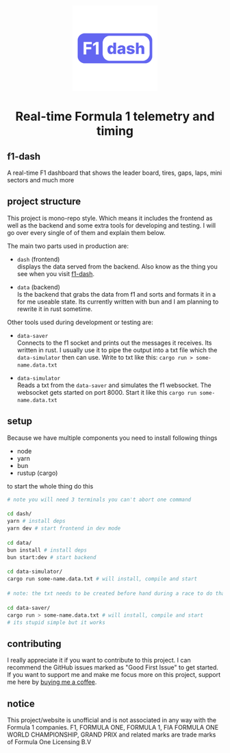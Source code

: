 <p align="center">
  <picture>
    <source media="(prefers-color-scheme: dark)" srcset="./dash/public/tag-logo.png" width="200">
    <img alt="f1-dash" src="./dash/public/tag-logo.png" width="200">
  </picture>
</p>

<h1 align="center">Real-time Formula 1 telemetry and timing</h1>

## f1-dash

A real-time F1 dashboard that shows the leader board, tires, gaps, laps, mini sectors and much more

## project structure

This project is mono-repo style. Which means it includes the frontend as well as the backend and some extra tools for developing and testing.
I will go over every single of of them and explain them below.

The main two parts used in production are:

- `dash` (frontend)  
  displays the data served from the backend. Also know as the thing you see when you visit [f1-dash](https://f1-dash.vercel.app).

- `data` (backend)  
  Is the backend that grabs the data from f1 and sorts and formats it in a for me useable state.
  Its currently written with bun and I am planning to rewrite it in rust sometime.

Other tools used during development or testing are:

- `data-saver`  
  Connects to the f1 socket and prints out the messages it receives.
  Its written in rust. I usually use it to pipe the output into a txt file which the `data-simulator` then can use.
  Write to txt like this: `cargo run > some-name.data.txt`

- `data-simulator`  
  Reads a txt from the `data-saver` and simulates the f1 websocket. The websocket gets started on port 8000.
  Start it like this `cargo run some-name.data.txt`

## setup

Because we have multiple components you need to install following things

- node
- yarn
- bun
- rustup (cargo)

to start the whole thing do this

```bash
# note you will need 3 terminals you can't abort one command

cd dash/
yarn # install deps
yarn dev # start frontend in dev mode

cd data/
bun install # install deps
bun start:dev # start backend

cd data-simulator/
cargo run some-name.data.txt # will install, compile and start

# note: the txt needs to be created before hand during a race to do that do this:

cd data-saver/
cargo run > some-name.data.txt # will install, compile and start
# its stupid simple but it works
```

## contributing

I really appreciate it if you want to contribute to this project. I can recommend the GitHub issues marked as "Good First Issue" to get started.
If you want to support me and make me focus more on this project, support me here by [buying me a coffee](https://www.buymeacoffee.com/slowlydev).

## notice

This project/website is unofficial and is not associated in any way with the Formula 1 companies. F1, FORMULA ONE, FORMULA 1, FIA FORMULA ONE WORLD CHAMPIONSHIP, GRAND PRIX and related marks are trade marks of Formula One Licensing B.V
